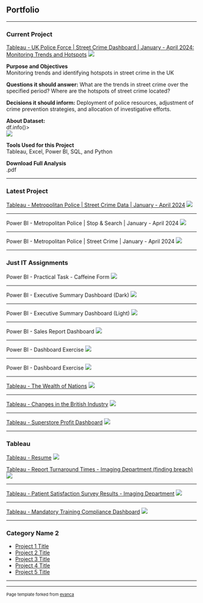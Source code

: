 ## Portfolio

---

### Current Project

[Tableau - UK Police Force | Street Crime Dashboard | January - April 2024: Monitoring Trends and Hotspots](https://public.tableau.com/app/profile/jonnel.mendoza/viz/AllForces2024/Dashboard12?publish=yes)
<img src="Tableau_current_project_July2024_4.JPG?raw=true"/>
<p><strong>Purpose and Objectives</strong><br>Monitoring trends and identifying hotspots in street crime in the UK</p>
<p><strong>Questions it should answer:</strong> What are the trends in street crime over the specified period? Where are the hotspots of street crime located?</p>
<p><strong>Decisions it should inform:</strong> Deployment of police resources, adjustment of crime prevention strategies, and allocation of investigative efforts.</p>
<p><strong>About Dataset:</strong><br>df.info()><br><img src="UK_AllForces2024_Project_Python2.JPG?raw=true"/></p>
<p><strong>Tools Used for this Project</strong><br>Tableau, Excel, Power BI, SQL, and Python</p>
<p><strong>Download Full Analysis</strong><br>.pdf</p>

---

### Latest Project

[Tableau - Metropolitan Police | Street Crime Data | January - April 2024](https://public.tableau.com/app/profile/jonnel.mendoza/viz/MetropolitanPoliceStreetCrime2024_Jan-Apr2024/DashboardTiled)
<img src="Tableau_MP_crime_data_2024_Jan-Apr_CURRENT2.JPG?raw=true"/>

---
Power BI - Metropolitan Police | Stop & Search | January - April 2024
<img src="PowerBI_MP_stopandsearch_2024_Jan-Apr.JPG?raw=true"/>

---
Power BI - Metropolitan Police | Street Crime | January - April 2024
<img src="PowerBI_MP_crime_data_2024_Jan-Aprfinale.JPG?raw=true"/>

---

### Just IT Assignments  

Power BI - Practical Task - Caffeine Form
<img src="PowerBI_coffeeshopinsightsfinal.JPG?raw=true"/>

---
Power BI - Executive Summary Dashboard (Dark)
<img src="PowerBI_Executive_Summary_Finance_Report_DARK.png?raw=true"/>

---
Power BI - Executive Summary Dashboard (Light)
<img src="PowerBI_Executive_Summary_Finance_Report_LIGHT.png?raw=true"/>

---
Power BI - Sales Report Dashboard
<img src="PowerBI_sales_report.png?raw=true"/>

---
Power BI - Dashboard Exercise
<img src="PowerBI_dashboard2.JPG?raw=true"/>

---
Power BI - Dashboard Exercise
<img src="PowerBI_dashboard1.JPG?raw=true"/>

---
[Tableau - The Wealth of Nations](https://public.tableau.com/app/profile/jonnel.mendoza/viz/The_Wealth_of_Nations_Assignment1/Dashboard1)
<img src="Top20_highest_ranking_GDP_per_capita.JPG?raw=true"/>

---
[Tableau - Changes in the British Industry](https://public.tableau.com/app/profile/jonnel.mendoza/viz/EMSI_JobChange_UK_Tableau_exercise/Dashboard1)
<img src="Changes_in_British_Industry_tableau.JPG?raw=true"/>

---
[Tableau - Superstore Profit Dashboard](https://public.tableau.com/app/profile/jonnel.mendoza/viz/Just_IT_Tableau_exercise/Dashboard1)
<img src="Tableau_1st_dashboard.JPG?raw=true"/>

---

### Tableau

[Tableau - Resume](https://public.tableau.com/app/profile/jonnel.mendoza/viz/Tableau_CV1_experiment/Dashboard12)
<img src="Tableau_Resume.JPG?raw=true"/>


[Tableau - Report Turnaround Times - Imaging Department (finding breach)](https://public.tableau.com/app/profile/jonnel.mendoza/viz/RT_remake1/Dashboard1)
<img src="Tableau_RT1.JPG?raw=true"/>

---
[Tableau - Patient Satisfaction Survey Results - Imaging Department](https://public.tableau.com/app/profile/jonnel.mendoza/viz/PSS_tableau/Dashboard1)
<img src="Tableau_PSS_results_Imaging.JPG?raw=true"/>

---
[Tableau - Mandatory Training Compliance Dashboard](https://public.tableau.com/app/profile/jonnel.mendoza/viz/Mandatory_training_compliance_dashboard/Dashboard1)
<img src="Tableau_Mandatory_training_compliance.JPG?raw=true"/>

---

### Category Name 2

- [Project 1 Title](http://example.com/)
- [Project 2 Title](http://example.com/)
- [Project 3 Title](http://example.com/)
- [Project 4 Title](http://example.com/)
- [Project 5 Title](http://example.com/)

---




---
<p style="font-size:11px">Page template forked from <a href="https://github.com/evanca/quick-portfolio">evanca</a></p>
<!-- Remove above link if you don't want to attibute -->
